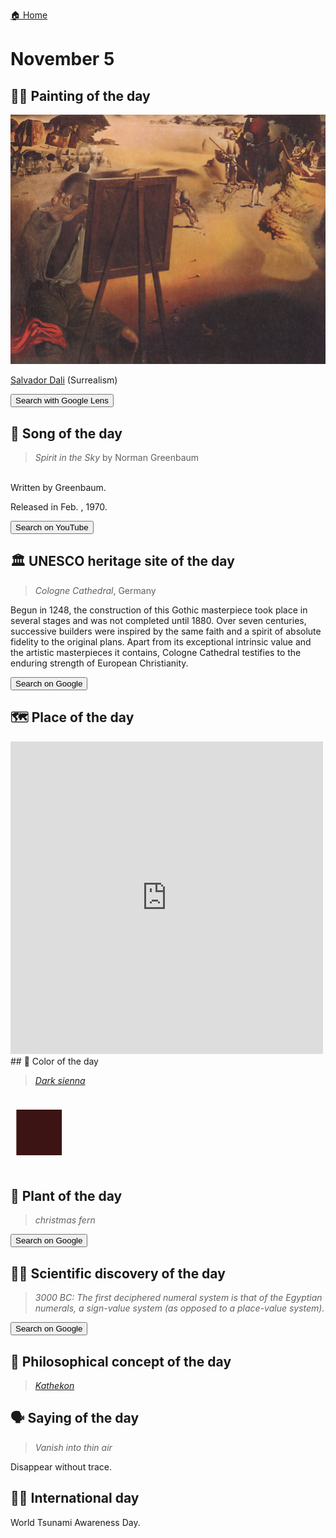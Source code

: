 
[🏠 Home](../../index.md)

# November 5

## 🧑‍🎨 Painting of the day

<img width="600" src="../img/Salvador_Dali_7.jpg">

[Salvador Dali](http://en.wikipedia.org/wiki/Salvador_Dalí) (Surrealism)

<button class="btn btn-success"
onclick=" window.open('https://lens.google.com/uploadbyurl?url=https://iretes.github.io/one-a-day/data/img/Salvador_Dali_7.jpg','_blank')">
Search with Google Lens
</button>

## 🎼 Song of the day

> *Spirit in the Sky*
by Norman Greenbaum

<br />Written by Greenbaum.

Released in Feb. , 1970.

<button class="btn btn-success"
onclick=" window.open('http://www.youtube.com/search?q=Spirit in the Sky by Norman Greenbaum','_blank')">
Search on YouTube
</button>

## 🏛️ UNESCO heritage site of the day

> *Cologne Cathedral*, Germany

<p>Begun in 1248, the construction of this Gothic masterpiece took place in several stages and was not completed until 1880. Over seven centuries, successive builders were inspired by the same faith and a spirit of absolute fidelity to the original plans. Apart from its exceptional intrinsic value and the artistic masterpieces it contains, Cologne Cathedral testifies to the enduring strength of European Christianity.</p>

<button class="btn btn-success"
onclick=" window.open('http://www.google.com/search?q=Cologne Cathedral','_blank')">
Search on Google
</button>

## 🗺️ Place of the day

<iframe
src="https://www.mapcrunch.com"
name="mapcrunch"
width="500"
height="500"
allowTransparency="true"
scrolling="no"
frameborder="0"
>
</iframe>
## 🎨 Color of the day

> *[Dark sienna](https://en.wikipedia.org/wiki/Sienna)*

<div style="color:#3C1414; font-size: 100px;">&#9632;</div>

## 🌿 Plant of the day

> *christmas fern*

<button class="btn btn-success"
onclick=" window.open('http://www.google.com/search?q=christmas fern','_blank')">
Search on Google
</button>

## 🧑‍🔬 Scientific discovery of the day

> *3000 BC: The first deciphered numeral system is that of the Egyptian numerals, a sign-value system (as opposed to a place-value system).*

<button class="btn btn-success"
onclick=" window.open('http://www.google.com/search?q=3000 BC: The first deciphered numeral system is that of the Egyptian numerals, a sign-value system (as opposed to a place-value system).','_blank')">
Search on Google
</button>

## 💭 Philosophical concept of the day

> *[Kathekon](https://en.wikipedia.org/wiki/Kathekon)*

## 🗣️ Saying of the day

> *Vanish into thin air*

Disappear without trace.

## 🏳️‍🌈 International day

World Tsunami Awareness Day.